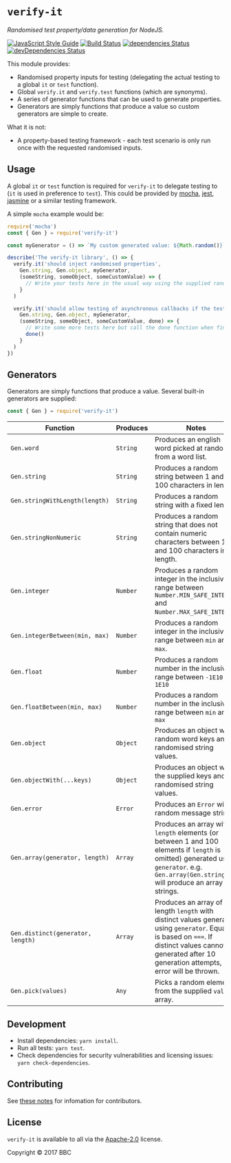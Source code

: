 # `verify-it`

_Randomised test property/data generation for NodeJS._

[![JavaScript Style Guide](https://img.shields.io/badge/code_style-standard-brightgreen.svg)](https://standardjs.com)
[![Build Status](https://travis-ci.org/bbc/verify-it.svg?branch=master)](https://travis-ci.org/bbc/verify-it)
[![dependencies Status](https://david-dm.org/bbc/verify-it/status.svg)](https://david-dm.org/bbc/verify-it)
[![devDependencies Status](https://david-dm.org/bbc/verify-it/dev-status.svg)](https://david-dm.org/bbc/verify-it?type=dev)

This module provides:

* Randomised property inputs for testing (delegating the actual testing to a global `it` or `test` function).
* Global `verify.it` and `verify.test` functions (which are synonyms).
* A series of generator functions that can be used to generate properties.
* Generators are simply functions that produce a value so custom generators are simple to create.

What it is not:

* A property-based testing framework - each test scenario is only run once with the requested randomised inputs.

## Usage

A global `it` or `test` function is required for `verify-it` to delegate testing to (`it` is used in preference to `test`). This could be provided by [mocha](https://www.npmjs.com/package/mocha), [jest](https://www.npmjs.com/package/jest), [jasmine](https://www.npmjs.com/package/jasmine) or a similar testing framework.

A simple `mocha` example would be:

```javascript
require('mocha')
const { Gen } = require('verify-it')

const myGenerator = () => `My custom generated value: ${Math.random()}`

describe('The verify-it library', () => {
  verify.it('should inject randomised properties',
    Gen.string, Gen.object, myGenerator,
    (someString, someObject, someCustomValue) => {
      // Write your tests here in the usual way using the supplied randomised values...
    }
  )

  verify.it('should allow testing of asynchronous callbacks if the test framework supports it', () => {
    Gen.string, Gen.object, myGenerator,
    (someString, someObject, someCustomValue, done) => {
      // Write some more tests here but call the done function when finished
      done()
    }
  )
})
```

## Generators

Generators are simply functions that produce a value. Several built-in generators are supplied:

```javascript
const { Gen } = require('verify-it')
```

| Function                          | Produces  | Notes |
|-----------------------------------|-----------|-------|
| `Gen.word`                      | `String`  | Produces an english word picked at random from a word list. |
| `Gen.string`                      | `String`  | Produces a random string between 1 and 100 characters in length. |
| `Gen.stringWithLength(length)`    | `String`  | Produces a random string with a fixed length. |
| `Gen.stringNonNumeric`            | `String`  | Produces a random string that does not contain numeric characters between 1 and 100 characters in length. |
| `Gen.integer`                     | `Number`  | Produces a random integer in the inclusive range between `Number.MIN_SAFE_INTEGER` and `Number.MAX_SAFE_INTEGER`. |
| `Gen.integerBetween(min, max)`    | `Number`  | Produces a random integer in the inclusive range between `min` and `max`. |
| `Gen.float`                       | `Number`  | Produces a random number in the inclusive range between `-1E10` and `1E10` |
| `Gen.floatBetween(min, max)`      | `Number`  | Produces a random number in the inclusive range between `min` and `max` |
| `Gen.object`                      | `Object`  | Produces an object with random word keys and randomised string values. |
| `Gen.objectWith(...keys)`         | `Object`  | Produces an object with the supplied keys and randomised string values. |
| `Gen.error`                       | `Error`   | Produces an `Error` with a random message string. |
| `Gen.array(generator, length)`    | `Array`   | Produces an array with `length` elements (or between 1 and 100 elements if `length` is omitted) generated using `generator`. e.g. `Gen.array(Gen.string)` will produce an array of strings. |
| `Gen.distinct(generator, length)` | `Array`   | Produces an array of length `length` with distinct values generated using `generator`. Equality is based on `===`. If distinct values cannot be generated after 10 generation attempts, an error will be thrown. |
| `Gen.pick(values)`                | `Any`     | Picks a random element from the supplied `values` array. |

## Development

* Install dependencies: `yarn install`.
* Run all tests: `yarn test`.
* Check dependencies for security vulnerabilities and licensing issues: `yarn check-dependencies`.

## Contributing

See [these notes](./.github/CONTRIBUTING.md) for infomation for contributors.

## License

`verify-it` is available to all via the [Apache-2.0](./APACHE-2.0) license.

Copyright &copy; 2017 BBC
